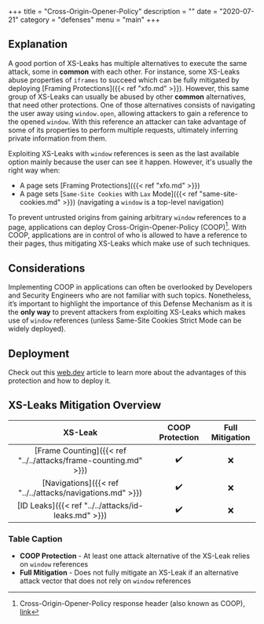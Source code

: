 +++
title = "Cross-Origin-Opener-Policy"
description = ""
date = "2020-07-21"
category = "defenses"
menu = "main"
+++

## Explanation

A good portion of XS-Leaks has multiple alternatives to execute the same attack, some in **common** with each other. For instance, some XS-Leaks abuse properties of `iframes` to succeed which can be fully mitigated by deploying [Framing Protections]({{< ref "xfo.md" >}}). However, this same group of XS-Leaks can usually be abused by other **common** alternatives, that need other protections. One of those alternatives consists of navigating the user away using `window.open`, allowing attackers to gain a reference to the opened `window`. With this reference an attacker can take advantage of some of its properties to perform multiple requests, ultimately inferring private information from them.

Exploiting XS-Leaks with `window` references is seen as the last available option mainly because the user can see it happen. However, it's usually the right way when:

- A page sets [Framing Protections]({{< ref "xfo.md" >}})
- A page sets [`Same-Site Cookies` with `Lax` Mode]({{< ref "same-site-cookies.md" >}}) (navigating a `window` is a top-level navigation)

To prevent untrusted origins from gaining arbitrary `window` references to a page, applications can deploy Cross-Origin-Opener-Policy (COOP)[^1]. With COOP, applications are in control of who is allowed to have a reference to their pages, thus mitigating XS-Leaks which make use of such techniques.

## Considerations

Implementing COOP in applications can often be overlooked by Developers and Security Engineers who are not familiar with such topics. Nonetheless, it’s important to highlight the importance of this Defense Mechanism as it is the **only way** to prevent attackers from exploiting XS-Leaks which makes use of `window` references (unless Same-Site Cookies Strict Mode can be widely deployed).

## Deployment

Check out this [web.dev](https://web.dev/why-coop-coep/) article to learn more about the advantages of this protection and how to deploy it.

## XS-Leaks Mitigation Overview

|                           XS-Leak                                 |    COOP Protection       |  Full Mitigation   |
|:-----------------------------------------------------------------:|:------------------------:|:-------------------:
| [Frame Counting]({{< ref "../../attacks/frame-counting.md" >}})   |         ✔️               |         ❌
| [Navigations]({{< ref "../../attacks/navigations.md" >}})         |         ✔️               |         ❌
| [ID Leaks]({{< ref "../../attacks/id-leaks.md" >}})               |         ✔️               |         ❌

### Table Caption

- **COOP Protection** - At least one attack alternative of the XS-Leak relies on `window` references
- **Full Mitigation** - Does not fully mitigate an XS-Leak if an alternative attack vector that does not rely on `window` references


[^1]: Cross-Origin-Opener-Policy response header (also known as COOP), [link](https://gist.github.com/annevk/6f2dd8c79c77123f39797f6bdac43f3e)
